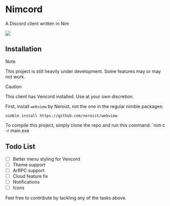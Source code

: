 # Nimcord

A Discord client written in Nim

![](https://github.com/xytrux/Nimcord/blob/main/assets/screenshots/Screenshot%202024-09-11%20203221.png?raw=true)

## Installation
> [!NOTE]  
> This project is still heavily under development. Some features may or may not work.

> [!CAUTION]
> This client has Vencord installed. Use at your own discretion.

First, install `webview` by Neroist, not the one in the regular nimble packages:

`nimble install https://github.com/neroist/webview`

To compile this project, simply clone the repo and run this command:
`nim c -r main.exe

## Todo List

- [ ] Better menu styling for Vencord
- [ ] Theme support
- [ ] ArRPC support
- [ ] Cloud feature fix
- [ ] Notifications
- [ ] Icons

Feel free to contribute by tackling any of the tasks above.
